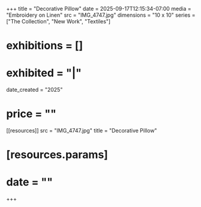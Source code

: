 +++
title = "Decorative Pillow"
date = 2025-09-17T12:15:34-07:00
media = "Embroidery on Linen"
src = "IMG_4747.jpg"
dimensions = "10 x 10"
series = ["The Collection", "New Work", "Textiles"]
# exhibitions = []
# exhibited = "|"
date_created = "2025"
# price = ""
[[resources]]
  src = "IMG_4747.jpg"
  title = "Decorative Pillow"
#   [resources.params]
#   date = ""
+++